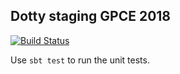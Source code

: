 ## Dotty staging GPCE 2018

[![Build Status](https://travis-ci.org/nicolasstucki/dotty-staging-gpce-2018.svg?branch=master)](https://travis-ci.org/nicolasstucki/dotty-staging-gpce-2018)

Use `sbt test` to run the unit tests.
